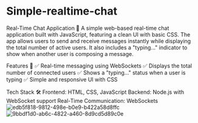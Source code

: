 # Simple-realtime-chat
Real-Time Chat Application 💬
A simple web-based real-time chat application built with JavaScript, featuring a clean UI with basic CSS. The app allows users to send and receive messages instantly while displaying the total number of active users. It also includes a "typing..." indicator to show when another user is composing a message.

Features 🚀
✅ Real-time messaging using WebSockets
✅ Displays the total number of connected users
✅ Shows a "typing..." status when a user is typing
✅ Simple and responsive UI with CSS

Tech Stack 🛠
Frontend: HTML, CSS, JavaScript
Backend: Node.js with WebSocket support
Real-Time Communication: WebSockets
![edb5f818-9812-498e-b0e9-b422a58d8ffc](https://github.com/user-attachments/assets/7187fd78-f0e5-4cfc-9696-8bed89fdb474)
![9bbdf1d0-ab6c-4822-a460-8d9cd5d89c0e](https://github.com/user-attachments/assets/ea6dfa8b-8f1a-4dc0-84f9-4865f778214f)
